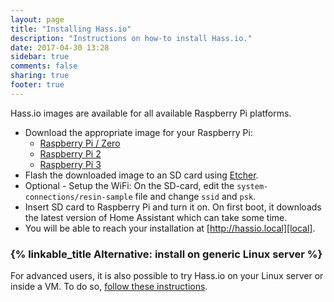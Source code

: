 ```yaml
---
layout: page
title: "Installing Hass.io"
description: "Instructions on how-to install Hass.io."
date: 2017-04-30 13:28
sidebar: true
comments: false
sharing: true
footer: true
---
```


Hass.io images are available for all available Raspberry Pi platforms.

- Download the appropriate image for your Raspberry Pi:
  - [Raspberry Pi / Zero][pi1]
  - [Raspberry Pi 2][pi2]
  - [Raspberry Pi 3][pi3]
- Flash the downloaded image to an SD card using [Etcher].
- Optional - Setup the WiFi: On the SD-card, edit the `system-connections/resin-sample` file and change `ssid` and `psk`.
- Insert SD card to Raspberry Pi and turn it on. On first boot, it downloads the latest version of Home Assistant which can take some time.
- You will be able to reach your installation at [http://hassio.local][local].

### {% linkable_title Alternative: install on generic Linux server %}

For advanced users, it is also possible to try Hass.io on your Linux server or inside a VM. To do so, [follow these instructions][linux].

[Etcher]: https://etcher.io/
[pi1]: https://github.com/home-assistant/hassio-build/releases/download/0.7/resinos-hassio-0.7-raspberrypi.img.bz2
[pi2]: https://github.com/home-assistant/hassio-build/releases/download/0.7/resinos-hassio-0.7-raspberrypi2.img.bz2
[pi3]: https://github.com/home-assistant/hassio-build/releases/download/0.7/resinos-hassio-0.7-raspberrypi3.img.bz2
[linux]: https://github.com/home-assistant/hassio-build/tree/master/install
[local]: http://hassio.local:8123
